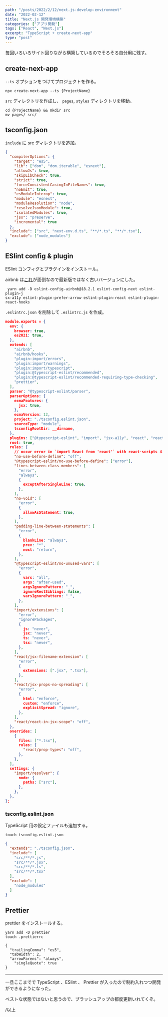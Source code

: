 ```yaml
---
path: "/posts/2022/2/12/next.js-develop-environment"
date: "2022-02-12"
title: "Next.js 開発環境構築"
categories: ["アプリ開発"]
tags: ["React", "Next.js"]
excerpt: "TypeScript + create-next-app"
type: "post"
---
```


毎回いろいろサイト回りながら構築しているのでそろそろ自分用に残す。

## create-next-app

`--ts` オプションをつけてプロジェクトを作る。

```bash:title=bash
npx create-next-app --ts {ProjectName}
```

`src` ディレクトリを作成し、 `pages`, `styles` ディレクトリを移動。

```bash:title=bash
cd {ProjectName} && mkdir src
mv pages/ src/
```

## tsconfig.json

`include` に src ディレクトリを追加。

```json:title=tsconfig.json
{
  "compilerOptions": {
    "target": "es5",
    "lib": ["dom", "dom.iterable", "esnext"],
    "allowJs": true,
    "skipLibCheck": true,
    "strict": true,
    "forceConsistentCasingInFileNames": true,
    "noEmit": true,
    "esModuleInterop": true,
    "module": "esnext",
    "moduleResolution": "node",
    "resolveJsonModule": true,
    "isolatedModules": true,
    "jsx": "preserve",
    "incremental": true
  },
  "include": ["src", "next-env.d.ts", "**/*.ts", "**/*.tsx"],
  "exclude": ["node_modules"]
}


```


## ESlint config & plugin

ESlint コンフィグとプラグインをインストール。

airbnb は[これ](https://stackoverflow.com/questions/61074390/react-functional-components-say-its-not-a-function)が面倒なので最新版ではなく古いバージョンにした。

```bash:title=bash
 yarn add -D eslint-config-airbnb@18.2.1 eslint-config-next eslint-plugin-j
sx-a11y eslint-plugin-prefer-arrow eslint-plugin-react eslint-plugin-react-hooks 
```

`.eslintrc.json` を削除して `.eslintrc.js` を作成。

```json:title=.eslintrc.json
module.exports = {
  env: {
    browser: true,
    es2021: true,
  },
  extends: [
    "airbnb",
    "airbnb/hooks",
    "plugin:import/errors",
    "plugin:import/warnings",
    "plugin:import/typescript",
    "plugin:@typescript-eslint/recommended",
    "plugin:@typescript-eslint/recommended-requiring-type-checking",
    "prettier",
  ],
  parser: "@typescript-eslint/parser",
  parserOptions: {
    ecmaFeatures: {
      jsx: true,
    },
    ecmaVersion: 12,
    project: "./tsconfig.eslint.json",
    sourceType: "module",
    tsconfigRootDir: __dirname,
  },
  plugins: ["@typescript-eslint", "import", "jsx-a11y", "react", "react-hooks"],
  root: true,
  rules: {
    // occur error in `import React from 'react'` with react-scripts 4.0.1
    "no-use-before-define": "off",
    "@typescript-eslint/no-use-before-define": ["error"],
    "lines-between-class-members": [
      "error",
      "always",
      {
        exceptAfterSingleLine: true,
      },
    ],
    "no-void": [
      "error",
      {
        allowAsStatement: true,
      },
    ],
    "padding-line-between-statements": [
      "error",
      {
        blankLine: "always",
        prev: "*",
        next: "return",
      },
    ],
    "@typescript-eslint/no-unused-vars": [
      "error",
      {
        vars: "all",
        args: "after-used",
        argsIgnorePattern: "_",
        ignoreRestSiblings: false,
        varsIgnorePattern: "_",
      },
    ],
    "import/extensions": [
      "error",
      "ignorePackages",
      {
        js: "never",
        jsx: "never",
        ts: "never",
        tsx: "never",
      },
    ],
    "react/jsx-filename-extension": [
      "error",
      {
        extensions: [".jsx", ".tsx"],
      },
    ],
    "react/jsx-props-no-spreading": [
      "error",
      {
        html: "enforce",
        custom: "enforce",
        explicitSpread: "ignore",
      },
    ],
    "react/react-in-jsx-scope": "off",
  },
  overrides: [
    {
      files: ["*.tsx"],
      rules: {
        "react/prop-types": "off",
      },
    },
  ],
  settings: {
    "import/resolver": {
      node: {
        paths: ["src"],
      },
    },
  },
};
```

### tsconfig.eslint.json

TypeScript 用の設定ファイルも追加する。

```bash:title=bash
touch tsconfig.eslint.json
```

```json:title=tsconfig.eslint.json
{
  "extends": "./tsconfig.json",
  "include": [
    "src/**/*.js",
    "src/**/*.jsx",
    "src/**/*.ts",
    "src/**/*.tsx"
  ],
  "exclude": [
    "node_modules"
  ]
}
```




## Prettier

prettier をインストールする。

```bash:title=bash
yarn add -D prettier
touch .prettierrc
```

```json:title=.prettierrc
{
  "trailingComma": "es5",
  "tabWidth": 2,
  "arrowParens": "always",
	"singleQuote": true
}
```

---

一旦ここまでで TypeScript 、ESlint 、 Prettier が入ったので制約入れつつ開発ができるようになった。

ベストな状態ではないと思うので、ブラッシュアップの都度更新いれてくぞ。

/以上

